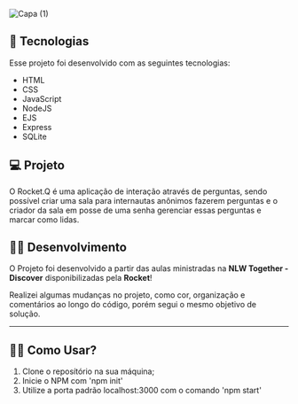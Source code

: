 ![Capa (1)](https://user-images.githubusercontent.com/86531281/133908478-6debe4c0-b1d0-4385-abb8-634237faa575.png)

## 🚀 Tecnologias

Esse projeto foi desenvolvido com as seguintes tecnologias:

- HTML
- CSS
- JavaScript
- NodeJS
- EJS
- Express
- SQLite

## 💻 Projeto

O Rocket.Q é uma aplicação de interação através de perguntas, sendo possível criar uma sala para internautas anônimos fazerem perguntas e o criador da sala em posse de uma senha gerenciar essas perguntas e marcar como lidas.

## 👩‍🚀 Desenvolvimento

O Projeto foi desenvolvido a partir das aulas ministradas na **NLW Together - Discover** disponibilizadas pela **Rocket**! 

Realizei algumas mudanças no projeto, como cor, organização e comentários ao longo do código, porém segui o mesmo objetivo de solução. 

---

## 👩‍💻 Como Usar? 

  1. Clone o reposítório na sua máquina;
  2. Inicie o NPM com 'npm init'
  3. Utilize a porta padrão localhost:3000 com o comando 'npm start'
